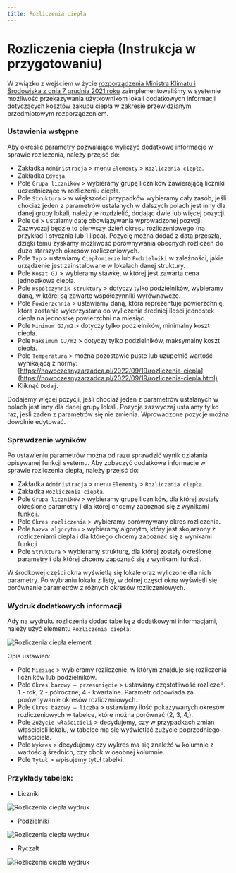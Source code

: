 ```yaml
---
title: Rozliczenia ciepła
---
```


# Rozliczenia ciepła (Instrukcja w przygotowaniu)

W związku z wejściem w życie [rozporządzenia Ministra Klimatu i Środowiska z dnia 7 grudnia 2021 roku](https://isap.sejm.gov.pl/isap.nsf/DocDetails.xsp?id=WDU20210002273) zaimplementowaliśmy w systemie możliwość przekazywania użytkownikom lokali dodatkowych informacji dotyczących kosztów zakupu ciepła w zakresie przewidzianym przedmiotowym rozporządzeniem.

### Ustawienia wstępne

Aby określić parametry pozwalające wyliczyć dodatkowe informacje w sprawie rozliczenia, należy przejść do:

- Zakładka `Administracja` > menu `Elementy` > `Rozliczenia ciepła`.
- Zakładka `Edycja`.
- Pole `Grupa liczników` > wybieramy grupę liczników zawierającą liczniki uczestniczące w rozliczeniu ciepła.
- Pole `Struktura` > w większości przypadków wybieramy cały zasób, jeśli chociaż jeden z parametrów ustalanych w dalszych polach jest inny dla danej grupy lokali, należy je rozdzielić, dodając dwie lub więcej pozycji.
- Pole `Od` > ustalamy datę obowiązywania wprowadzonej pozycji. Zazwyczaj będzie to pierwszy dzień okresu rozliczeniowego (na przykład 1 stycznia lub 1 lipca). Pozycję można dodać z datą przeszłą, dzięki temu zyskamy możliwość porównywania obecnych rozliczeń do dużo starszych okresów rozliczeniowych.
- Pole `Typ` > ustawiamy `Ciepłomierze` lub `Podzielniki` w zależności, jakie urządzenie jest zainstalowane w lokalach danej struktury.
- Pole `Koszt GJ` > wybieramy stawkę, w której jest zawarta cena jednostkowa ciepła.
- Pole `Współczynnik struktury` > dotyczy tylko podzielników, wybieramy daną, w której są zawarte współczynniki wyrównawcze.
- Pole `Powierzchnia` > ustawiamy daną, która reprezentuje powierzchnię, która zostanie wykorzystana do wyliczenia średniej ilości jednostek ciepła na jednostkę powierzchni na miesiąc.
- Pole `Minimum GJ/m2` > dotyczy tylko podzielników, minimalny koszt ciepła.
- Pole `Maksimum GJ/m2` > dotyczy tylko podzielników, maksymalny koszt ciepła.
- Pole `Temperatura` > można pozostawić puste lub uzupełnić wartość wynikającą z normy: [https://nowoczesnyzarzadca.pl/2022/09/19/rozliczenia-ciepla](https://nowoczesnyzarzadca.pl/2022/09/19/rozliczenia-ciepla.html)
- Kliknąć `Dodaj`.

Dodajemy więcej pozycji, jeśli chociaż jeden z parametrów ustalanych w polach jest inny dla danej grupy lokali. Pozycje zazwyczaj ustalamy tylko raz, jeśli żaden z parametrów się nie zmienia. Wprowadzone pozycje można dowolnie edytować.

### Sprawdzenie wyników

Po ustawieniu parametrów można od razu sprawdzić wynik działania opisywanej funkcji systemu. Aby zobaczyć dodatkowe informacje w sprawie rozliczenia ciepła, należy przejść do:

- Zakładka `Administracja` > menu `Elementy` > `Rozliczenia ciepła`.
- Zakładka `Rozliczenia ciepła`.
- Pole `Grupa liczników` > wybieramy grupę liczników, dla której zostały określone parametry i dla której chcemy zapoznać się z wynikami funkcji.
- Pole `Okres rozliczenia` > wybieramy porównywany okres rozliczenia.
- Pole `Nazwa algorytmu` > wybieramy algorytm, który jest skojarzony z rozliczeniami ciepła i dla którego chcemy zapoznać się z wynikami funkcji
- Pole `Struktura` > wybieramy strukturę, dla której zostały określone parametry i dla której chcemy zapoznać się z wynikami funkcji.

W środkowej części okna wyświetlą się lokale oraz wyliczone dla nich parametry. Po wybraniu lokalu z listy, w dolnej części okna wyświetli się porównanie parametrów z różnych okresów rozliczeniowych.

### Wydruk dodatkowych informacji

Ady na wydruku rozliczenia dodać tabelkę z dodatkowymi informacjami, należy użyć elementu `Rozliczenia ciepła`:

![Rozliczenia ciepła element](rozl_co_element.png)

Opis ustawień:

- Pole `Miesiąc` > wybieramy rozliczenie, w którym znajduje się rozliczenia liczników lub podzielników.
- Pole `Okres bazowy — przesunięcie` > ustawiany częstotliwość rozliczeń. 1 - rok; 2 - półroczne; 4 - kwartalne. Parametr odpowiada za porównywanie okresów rozliczeniowych.
- Pole `Okres bazowy — liczba` > ustawiamy ilość pokazywanych okresów rozliczeniowych w tabelce, które można porównać (2, 3, 4,).
- Pole `Zużycie właścicieli` > decydujemy, czy w przypadkach zmian właścicieli lokalu, w tabelce ma się wyświetlać zużycie poprzedniego właściciela. 
- Pole `Wykres` > decydujemy czy wykres ma się znaleźć w kolumnie z wartością średnich, czy obok w osobnej kolumnie.
- Pole `Tytuł` > wpisujemy tytuł tabelki.

### Przykłady tabelek:

- Liczniki

![Rozliczenia ciepła wydruk](rozl_co_wydruk1.png)

- Podzielniki

![Rozliczenia ciepła wydruk](rozl_co_wydruk2.png)

- Ryczałt

![Rozliczenia ciepła wydruk](rozl_co_wydruk3.png)
